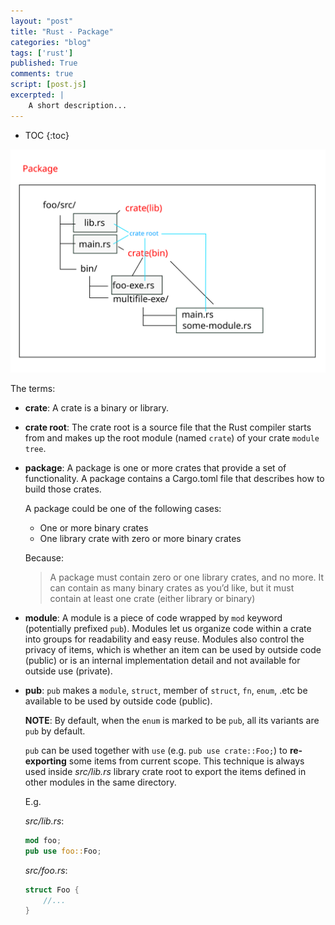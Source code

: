 ```yaml
---
layout: "post"
title: "Rust - Package"
categories: "blog"
tags: ['rust']
published: True
comments: true
script: [post.js]
excerpted: |
    A short description...
---
```


* TOC
{:toc}

![trait-associated](/assets/img/rust-package/package.svg)

The terms:

- **crate**: A crate is a binary or library. 
- **crate root**: The crate root is a source file that the Rust compiler starts from and makes up the root module (named `crate`) of your crate `module tree`.
- **package**: A package is one or more crates that provide a set of functionality. A package contains a Cargo.toml file that describes how to build those crates.

    A package could be one of the following cases:

    - One or more binary crates
    - One library crate with zero or more binary crates

    Because:
    > A package must contain zero or one library crates, and no more. It can contain as many binary crates as you’d like, but it must contain at least one crate (either library or binary)

- **module**: A module is a piece of code wrapped by `mod` keyword (potentially prefixed `pub`). Modules let us organize code within a crate into groups for readability and easy reuse. Modules also control the privacy of items, which is whether an item can be used by outside code (public) or is an internal implementation detail and not available for outside use (private).

- **pub**: `pub` makes a `module`, `struct`, member of `struct`, `fn`, `enum`, .etc be available to be used by outside code (public).

    **NOTE**: By default, when the `enum` is marked to be `pub`, all its variants are `pub` by default.

    `pub` can be used together with `use` (e.g. `pub use crate::Foo;`) to **re-exporting** some items from current scope. This technique is always used inside *src/lib.rs* library crate root to export the items defined in other modules in the same directory.

    E.g.

    *src/lib.rs*:

    ```rust
    mod foo;
    pub use foo::Foo;
    ```

    *src/foo.rs*:

    ```rust
    struct Foo {
        //...
    }
    ```

